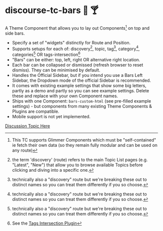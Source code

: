 # discourse-tc-bars :beers: :cocktail: 
A Theme Component that allows you to lay out Components[^1] on top and side bars.

* Specify a set of "widgets" distinctly for Route and Position.
* Supports setups for each of: discovery[^2], topic, tag[^3], category[^3], categories[^3] OR tags-intersection[^4]
* "Bars" can be either: top, left, right OR alternative right location.
* Each bar can be collapsed or dismissed (refresh browser to reset dismiss).  They can be minimised by default.
* Handles the Official Sidebar, but if you intend you use a Bars Left Sidebar, the Dropdown mode of the official Sidebar is recommended.
* It comes with existing example settings that show some big letters, partly as a demo and partly so you can see example settings.  Delete these and replace with your own Component names.
* Ships with one Component: `bars-custom-html` (see pre-filled example settings) - but components from many existing Theme Components & Plugins are compatible.
* Mobile support is not yet implemented.

[Discussion Topic Here](https://meta.discourse.org/t/discourse-bars-a-sidebar-framework/298216)

[^1]: This TC supports Glimmer Components which must be "self-contained" ie fetch their own data (so they remain fully modular and can be used on any route)
[^2]: the term 'discovery' (route) refers to the main Topic List pages (e.g. "Latest", "New") that allow you to browse available Topics before clicking and diving into a specific one.
[^3]: technically also a "discovery" route but we're breaking these out to distinct names so you can treat them differently if you so choose.
[^4]: See the [Tags Intersection Plugin](https://meta.discourse.org/t/tag-intersection-navigator/368815?u=merefield)
